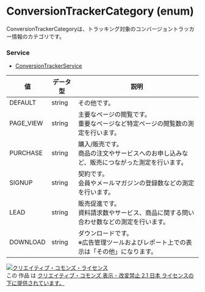 # ConversionTrackerCategory (enum)
ConversionTrackerCategoryは、トラッキング対象のコンバージョントラッカー情報のカテゴリです。
### Service
+ [ConversionTrackerService](../services/ConversionTrackerService.md)

| 値 | データ型 | 説明 | 
|---|---|---|
| DEFAULT| string| その他です。 |
| PAGE_VIEW| string| 主要なページの閲覧です。<br>重要なページなど特定ページの閲覧数の測定を行います。 |
| PURCHASE| string| 購入/販売です。<br>商品の注文やサービスへのお申し込みなど、販売につながった測定を行います。 |
| SIGNUP| string| 契約です。<br>会員やメールマガジンの登録数などの測定を行います。 |
| LEAD| string| 販売促進です。<br>資料請求数やサービス、商品に関する問い合わせ数などの測定を行います。 |
| DOWNLOAD| string| ダウンロードです。<br>※広告管理ツールおよびレポート上での表示は「その他」になります。 |
<a rel="license" href="http://creativecommons.org/licenses/by-nd/2.1/jp/"><img alt="クリエイティブ・コモンズ・ライセンス" style="border-width:0" src="https://i.creativecommons.org/l/by-nd/2.1/jp/88x31.png" /></a><br />この 作品 は <a rel="license" href="http://creativecommons.org/licenses/by-nd/2.1/jp/">クリエイティブ・コモンズ 表示 - 改変禁止 2.1 日本 ライセンスの下に提供されています。</a>
